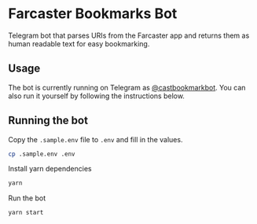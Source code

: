 # Farcaster Bookmarks Bot

Telegram bot that parses URIs from the Farcaster app and returns them as human readable text for easy bookmarking.

## Usage

The bot is currently running on Telegram as [@castbookmarkbot](https://t.me/castbookmarkbot). You can also run it yourself by following the instructions below.

## Running the bot

Copy the `.sample.env` file to `.env` and fill in the values.

```bash
cp .sample.env .env
```

Install yarn dependencies

```bash
yarn
```

Run the bot

```bash
yarn start
```

